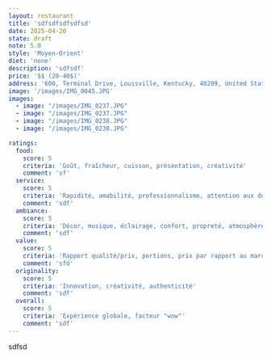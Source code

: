 ```yaml
---
layout: restaurant
title: 'sdfsdfsdfsdfsd'
date: 2025-04-20
state: draft
note: 5.0
style: 'Moyen-Orient'
diet: 'none'
description: 'sdfsdf'
price: '$$ (20-40$)'
address: '600, Terminal Drive, Louisville, Kentucky, 40209, United States'
image: '/images/IMG_0045.JPG'
images:
  - image: "/images/IMG_0237.JPG"
  - image: "/images/IMG_0237.JPG"
  - image: "/images/IMG_0238.JPG"
  - image: "/images/IMG_0238.JPG"

ratings:
  food:
    score: 5
    criteria: 'Goût, fraîcheur, cuisson, présentation, créativité'
    comment: 'sf'
  service:
    score: 5
    criteria: 'Rapidité, amabilité, professionnalisme, attention aux détails'
    comment: 'sdf'
  ambiance:
    score: 5
    criteria: 'Décor, musique, éclairage, confort, propreté, atmosphère générale'
    comment: 'sdf'
  value:
    score: 5
    criteria: 'Rapport qualité/prix, portions, prix par rapport au marché'
    comment: 'sfd'
  originality:
    score: 5
    criteria: 'Innovation, créativité, authenticité'
    comment: 'sdf'
  overall:
    score: 5
    criteria: 'Expérience globale, facteur "wow"'
    comment: 'sdf'
---
```




sdfsd